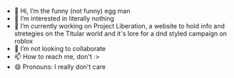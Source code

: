 - 👋 Hi, I’m the funny (not funny) egg man
- 👀 I’m interested in literally nothing
- 🌱 I’m currently working on Project Liberation, a website to hold info and stretegies on the Titular world and it's lore for a dnd styled campaign on roblox
- 💞️ I’m not looking to collaborate
- 📫 How to reach me, don't :>
- 😄 Pronouns: I really don't care

<!---
XeeIee/XeeIee is a ✨ special ✨ repository because its `README.md` (this file) appears on your GitHub profile.
You can click the Preview link to take a look at your changes.
--->
